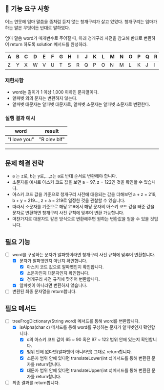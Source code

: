 ## 🚀 기능 요구 사항

어느 연못에 엄마 말씀을 좀처럼 듣지 않는 청개구리가 살고 있었다. 청개구리는 엄마가 하는 말은 무엇이든 반대로 말하였다.

엄마 말씀 word가 매개변수로 주어질 때, 아래 청개구리 사전을 참고해 반대로 변환하여 return 하도록 solution 메서드를 완성하라.

| A | B | C | D | E | F | G | H | I | J | K | L | M | N | O | P | Q | R | S | T | U | V | W | X | Y | Z |
| --- | --- | --- | --- | --- | --- | --- | --- | --- | --- | --- | --- | --- | --- | --- | --- | --- | --- | --- | --- | --- | --- | --- | --- | --- | --- |
| Z | Y | X | W | V | U | T | S | R | Q | P | O | N | M | L | K | J | I | H | G | F | E | D | C | B | A |

### 제한사항

- word는 길이가 1 이상 1,000 이하인 문자열이다.
- 알파벳 외의 문자는 변환하지 않는다.
- 알파벳 대문자는 알파벳 대문자로, 알파벳 소문자는 알파벳 소문자로 변환한다.

### 실행 결과 예시

| word | result |
| --- | --- |
| "I love you" | "R olev blf" |

---

## 문제 해결 전략

- a 는 z로, b는 y로,...,z는 a로 반대 순서로 변환해야 합니다.
- 소문자를 예시로 아스키 코드 값을 보면 a = 97, z = 122인 것을 확인할 수 있습니다.
- 아스키 코드 값을 기준으로 청개구리 사전에 대응되는 값을 더해보면 a + z = 219, b + y = 219..., z + a = 219로 일정한 것을 관찰할 수 있습니다.
- 따라서 소문자를 기준으로 해당 219에서 해당 문자의 아스키 코드 값을 빼준 값을 문자로 변환하면 청개구리 사전 규칙에 맞추어 변환 가능합니다.
- 마찬가지로 대문자도 같은 방식으로 변환해주면 원하는 변환값을 얻을 수 있을 것입니다.

## 필요 기능

- [ ] word를 구성하는 문자가 알파벳이라면 청개구리 사전 규칙에 맞추어 변환합니다.
    - [x] 문자가 알파벳인지 아닌지 확인합니다.
        - [x] 아스키 코드 값으로 알파벳인지 확인합니다.
        - [x] 소문자인지 대문자인지 확인합니다.
        - [x] 청개구리 사전 규칙에 맞추어 변환합니다.
    - [x] 알파벳이 아니라면 변환하지 않습니다.
- [ ] 변환된 최종 문자열을 return합니다.

## 필요 메서드

- [ ] treeFrogDictionary(String word) 메서드를 통해 word를 변환합니다.
    - [x] isAlpha(char c) 메서드를 통해 word를 구성하는 문자가 알파벳인지 확인합니다.
        - [x] c의 아스키 코드 값이 65 ~ 90 혹은 97 ~ 122 범위 안에 있는지 확인합니다.
        - [x] 범위 안에 없다면(알파벳이 아니라면) 그대로 return합니다.
        - [x] 소문자 범위 안에 있다면 translateLower(int c)메서드를 통해 변환된 문자를 return합니다.
        - [x] 대문자 범위 안에 있다면 translateUpper(int c)메서드를 통해 변환된 문자를 return합니다.

- [ ] 최종 결과를 return합니다.
